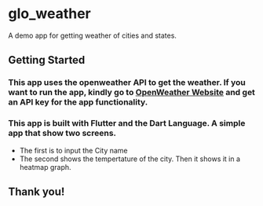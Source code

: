 # glo_weather

A demo app for getting weather of cities and states.

## Getting Started

### This app uses the openweather API to get the weather. If you want to run the app, kindly go to [OpenWeather Website](https://openweathermap.org) and get an API key for the app functionality.

### This app is built with Flutter and the Dart Language. A simple app that show two screens.
- The first is to input the City name
- The second shows the tempertature of the city. Then it shows it in a heatmap graph.

## Thank you!
